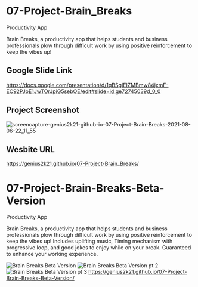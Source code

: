 # 07-Project-Brain_Breaks
Productivity App

Brain Breaks, a productivity app that helps students and business professionals plow through difficult work by using positive reinforcement to keep the vibes up!

## Google Slide Link 
https://docs.google.com/presentation/d/1qBSgIElZMBmw84jxmF-EC92PJoE1JwTOrJpiG5sebOE/edit#slide=id.ge72745039d_0_0

## Project Screenshot
![screencapture-genius2k21-github-io-07-Project-Brain-Breaks-2021-08-06-22_11_55](https://user-images.githubusercontent.com/85428896/128584765-9aa4035e-8d50-4419-bb4d-f735d512fc8b.png)

## Wesbite URL
https://genius2k21.github.io/07-Project-Brain_Breaks/

# 07-Project-Brain-Breaks-Beta-Version

Productivity App

Brain Breaks, a productivity app that helps students and business professionals plow through difficult work by using positive reinforcement to keep the vibes up!
Includes uplifting music, Timing mechanism with progressive loop, and good jokes to enjoy while on your break. Guaranteed to enhance your working experience. 

![Brain Breaks Beta Version](https://user-images.githubusercontent.com/85536828/128836875-b3c4fc0f-f8fc-4c7e-a294-ed10aac17cd3.JPG)
![Brain Breaks Beta Version pt 2](https://user-images.githubusercontent.com/85536828/128836877-fdc2a8db-6ce3-4c9a-bdb9-2deb638946dc.JPG)
![Brain Breaks Beta Version pt 3](https://user-images.githubusercontent.com/85536828/128836872-590acec1-fc56-4017-b327-8c55228d76c6.JPG)
https://genius2k21.github.io/07-Project-Brain-Breaks-Beta-Version/
